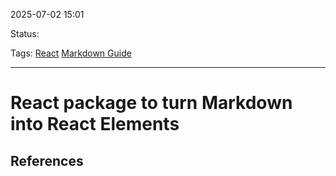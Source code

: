 
2025-07-02 15:01

Status:

Tags: [React](../../../3%20-%20Tags/React.md) [Markdown Guide](../../../2%20-%20Source%20Material/Guide/Markdown%20Guide.md)

---
# React package to turn Markdown into React Elements

[](https://www.npmjs.com/package/react-markdown/v/8.0.6#use)
---
## References
